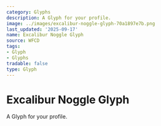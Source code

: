 ```yaml
---
category: Glyphs
description: A Glyph for your profile.
image: ../images/excalibur-noggle-glyph-70a1897e7b.png
last_updated: '2025-09-17'
name: Excalibur Noggle Glyph
source: WFCD
tags:
- Glyph
- Glyphs
tradable: false
type: Glyph
---
```


# Excalibur Noggle Glyph

A Glyph for your profile.

